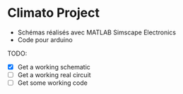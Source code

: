 # Climato Project

  - Schémas réalisés avec MATLAB Simscape Electronics
  - Code pour arduino
  
TODO:
  - [X] Get a working schematic
  - [ ] Get a working real circuit
  - [ ] Get some working code
